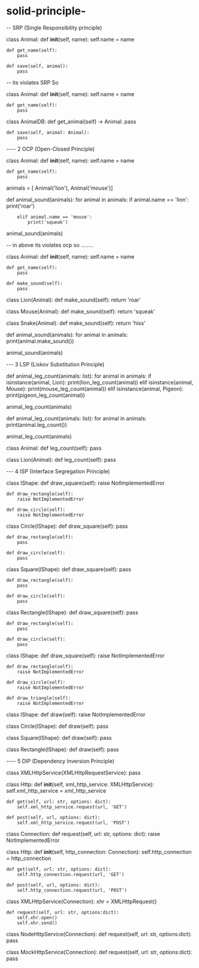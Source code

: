 # solid-principle-



-- SRP (Single Responsibility principle)

class Animal:
    def __init__(self, name):
        self.name = name
    
    def get_name(self):
        pass

    def save(self, animal):
        pass


-- its violates SRP So 


class Animal:
    def __init__(self, name):
            self.name = name
    
    def get_name(self):
        pass


class AnimalDB:
    def get_animal(self) -> Animal:
        pass

    def save(self, animal: Animal):
        pass



---- 2  OCP (Open-Closed Principle)


class Animal:
    def __init__(self, name):
        self.name = name
    
    def get_name(self):
        pass

animals = [
    Animal('lion'),
    Animal('mouse')]

def animal_sound(animals):
    for animal in animals:
        if animal.name == 'lion':
            print('roar')

        elif animal.name == 'mouse':
            print('squeak')

animal_sound(animals)


-- in above its violates ocp so ........



class Animal:
    def __init__(self, name):
        self.name = name
    
    def get_name(self):
        pass

    def make_sound(self):
        pass


class Lion(Animal):
    def make_sound(self):
        return 'roar'


class Mouse(Animal):
    def make_sound(self):
        return 'squeak'


class Snake(Animal):
    def make_sound(self):
        return 'hiss'


def animal_sound(animals):
    for animal in animals:
        print(animal.make_sound())

animal_sound(animals)




--- 3 LSP (Liskov Substitution Principle)



def animal_leg_count(animals: list):
    for animal in animals:
        if isinstance(animal, Lion):
            print(lion_leg_count(animal))
        elif isinstance(animal, Mouse):
            print(mouse_leg_count(animal))
        elif isinstance(animal, Pigeon):
            print(pigeon_leg_count(animal))
        
animal_leg_count(animals)


def animal_leg_count(animals: list):
    for animal in animals:
        print(animal.leg_count())
        
animal_leg_count(animals)





class Animal:
    def leg_count(self):
        pass


class Lion(Animal):
    def leg_count(self):
        pass



--- 4 ISP (Interface Segregation Principle)


class IShape:
    def draw_square(self):
        raise NotImplementedError
    
    def draw_rectangle(self):
        raise NotImplementedError
    
    def draw_circle(self):
        raise NotImplementedError





class Circle(IShape):
    def draw_square(self):
        pass

    def draw_rectangle(self):
        pass
    
    def draw_circle(self):
        pass

class Square(IShape):
    def draw_square(self):
        pass

    def draw_rectangle(self):
        pass
    
    def draw_circle(self):
        pass

class Rectangle(IShape):
    def draw_square(self):
        pass

    def draw_rectangle(self):
        pass
    
    def draw_circle(self):
        pass





class IShape:
    def draw_square(self):
        raise NotImplementedError
    
    def draw_rectangle(self):
        raise NotImplementedError
    
    def draw_circle(self):
        raise NotImplementedError
    
    def draw_triangle(self):
        raise NotImplementedError






class IShape:
    def draw(self):
        raise NotImplementedError

class Circle(IShape):
    def draw(self):
        pass

class Square(IShape):
    def draw(self):
        pass

class Rectangle(IShape):
    def draw(self):
        pass




---- 5 DIP (Dependency Inversion Principle)



class XMLHttpService(XMLHttpRequestService):
    pass

class Http:
    def __init__(self, xml_http_service: XMLHttpService):
        self.xml_http_service = xml_http_service
    
    def get(self, url: str, options: dict):
        self.xml_http_service.request(url, 'GET')

    def post(self, url, options: dict):
        self.xml_http_service.request(url, 'POST')





class Connection:
    def request(self, url: str, options: dict):
        raise NotImplementedError




class Http:
    def __init__(self, http_connection: Connection):
        self.http_connection = http_connection
    
    def get(self, url: str, options: dict):
        self.http_connection.request(url, 'GET')

    def post(self, url, options: dict):
        self.http_connection.request(url, 'POST')





class XMLHttpService(Connection):
    xhr = XMLHttpRequest()

    def request(self, url: str, options:dict):
        self.xhr.open()
        self.xhr.send()





class NodeHttpService(Connection):
    def request(self, url: str, options:dict):
        pass

class MockHttpService(Connection):
    def request(self, url: str, options:dict):
        pass


